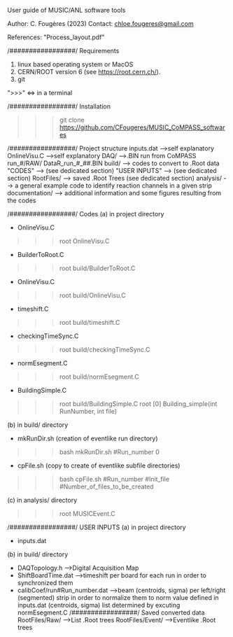 User guide of MUSIC/ANL software tools

Author: C. Fougères (2023)
Contact: chloe.fougeres@gmail.com

References: "Process_layout.pdf"


/#################/
Requirements
1. linux based operating system or MacOS
2. CERN/ROOT version 6  (see https://root.cern.ch/).
3. git

">>>" <=> in a terminal

/#################/
Installation
>>>  git clone https://github.com/CFougeres/MUSIC_CoMPASS_softwares


/#################/
Project structure
inputs.dat                  -->self explanatory
OnlineVisu.C                -->self explanatory
DAQ/                        -->.BIN run from CoMPASS
    run_#/RAW/
              DataR_run_#_##.BIN
build/                      --> codes to convert to .Root data
     "CODES"                -->  (see dedicated section)
     "USER INPUTS"          -->  (see dedicated section)
RootFiles/                  --> saved .Root Trees (see dedicated section)
analysis/                   --> a general example code to identify reaction channels in a given strip
documentation/              --> additional information and some figures resulting from the codes

/#################/
Codes 
(a) in project directory
- OnlineVisu.C
>>>root OnlineVisu.C
- BuilderToRoot.C 
>>>root build/BuilderToRoot.C
- OnlineVisu.C 
>>>root build/OnlineVisu.C 
- timeshift.C 
>>>root build/timeshift.C 
- checkingTimeSync.C 
>>>root build/checkingTimeSync.C 
- normEsegment.C 
>>>root build/normEsegment.C 
- BuildingSimple.C
>>>root build/BuildingSimple.C
root [0] Building_simple(int RunNumber, int file)


(b) in build/ directory
- mkRunDir.sh   (creation of eventlike run directory)
>>> bash mkRunDir.sh #Run_number 0
- cpFile.sh     (copy to create of eventlike subfile directories)
>>> bash cpFile.sh #Run_number #Init_file #Number_of_files_to_be_created

(c) in analysis/ directory
>>>root MUSICEvent.C


/#################/
USER INPUTS
(a) in project directory
- inputs.dat

(b) in build/ directory
- DAQTopology.h                      -->Digital Acquisition Map
- ShiftBoardTime.dat                 -->timeshift per board for each run in order to synchronized them
- calibCoef/run#Run_number.dat       -->beam (centroids, sigma) per left/right (segmented) strip in order to normalize them to norm value defined in inputs.dat
                                        (centroids, sigma) list determined by excuting normEsegment.C 
/#################/
Saved converted data
RootFiles/Raw/                 -->List .Root trees
RootFiles/Event/               -->Eventlike .Root trees
